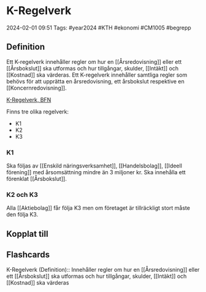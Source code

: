 # K-Regelverk

2024-02-01 09:51
Tags: #year2024 #KTH #ekonomi #CM1005 #begrepp

## Definition

Ett K-regelverk innehåller regler om hur en [[Årsredovisning]] eller ett [[Årsbokslut]] ska utformas och hur tillgångar, skulder, [[Intäkt]] och [[Kostnad]] ska värderas. Ett K-regelverk innehåller samtliga regler som behövs för att upprätta en årsredovisning, ett årsbokslut respektive en [[Koncernredovisning]].

[K-Regelverk, BFN](https://www.bfn.se/redovisningsregler/vagledningar/k-regelverk)

Finns tre olika regelverk:

- K1
- K2
- K3

### K1

Ska följas av [[Enskild näringsverksamhet]], [[Handelsbolag]], [[Ideell förening]] med årsomsättning mindre än 3 miljoner kr. Ska innehålla ett förenklat [[Årsbokslut]].

### K2 och K3

Alla [[Aktiebolag]] får följa K3 men om företaget är tillräckligt stort måste den följa K3.

## Kopplat till

## Flashcards

K-Regelverk (Definition):: Innehåller regler om hur en [[Årsredovisning]] eller ett [[Årsbokslut]] ska utformas och hur tillgångar, skulder, [[Intäkt]] och [[Kostnad]] ska värderas
